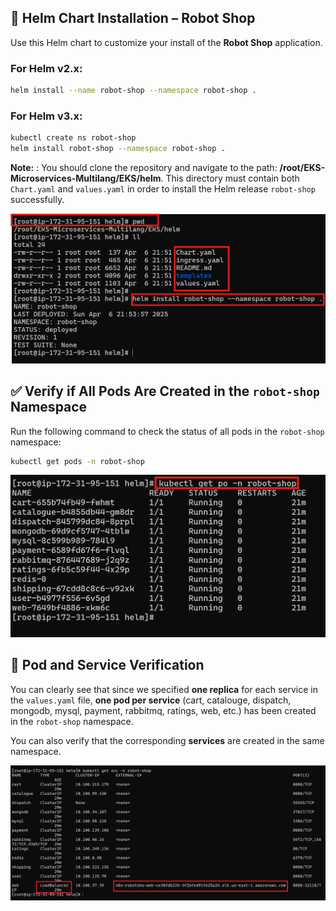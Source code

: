 ## 🧰 Helm Chart Installation – Robot Shop

Use this Helm chart to customize your install of the **Robot Shop** application.

### For Helm v2.x:
```bash
helm install --name robot-shop --namespace robot-shop .
```

### For Helm v3.x:
```bash
kubectl create ns robot-shop
helm install robot-shop --namespace robot-shop .
```
**Note:** : You should clone the repository and navigate to the path: **/root/EKS-Microservices-Multilang/EKS/helm**. This directory must contain both `Chart.yaml` and `values.yaml` in order to install the Helm release `robot-shop` successfully.

![Helm Chart Directory Structure](images/default_path_helm.png)

## ✅ Verify if All Pods Are Created in the `robot-shop` Namespace

Run the following command to check the status of all pods in the `robot-shop` namespace:

```bash
kubectl get pods -n robot-shop
```

![Verify pods in robot-shop](images/verify_pods.png)


## 📌 Pod and Service Verification

You can clearly see that since we specified **one replica** for each service in the `values.yaml` file, **one pod per service** (cart, catalouge, dispatch, mongodb, mysql, payment, rabbitmq, ratings, web, etc.) has been created in the `robot-shop` namespace.

You can also verify that the corresponding **services** are created in the same namespace.

![Verify services in robot-shop](images/svc_verify.png)
